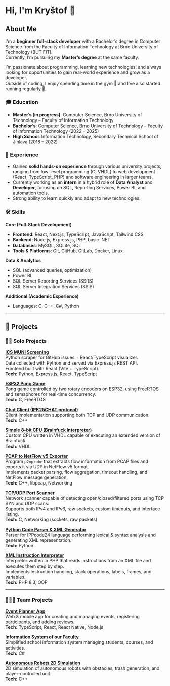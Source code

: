 # Hi, I'm Kryštof 👋

## About Me

I'm a **beginner full-stack developer** with a Bachelor’s degree in Computer Science from the Faculty of Information Technology at Brno University of Technology (BUT FIT).  
Currently, I’m pursuing my **Master’s degree** at the same faculty.  

I’m passionate about programming, learning new technologies, and always looking for opportunities to gain real-world experience and grow as a developer.  
Outside of coding, I enjoy spending time in the gym 💪 and I’ve also started running regularly 🏃.

### 🎓 Education
- **Master’s (in progress)**: Computer Science, Brno University of Technology – Faculty of Information Technology  
- **Bachelor’s**: Computer Science, Brno University of Technology – Faculty of Information Technology (2022 – 2025)  
- **High School**: Information Technology, Secondary Technical School of Jihlava (2018 – 2022)

### 💼 Experience

- Gained **solid hands-on experience** through various university projects, ranging from low-level programming (C, VHDL) to web development (React, TypeScript, PHP) and software engineering in larger teams.  
- Currently working as an **intern** in a hybrid role of **Data Analyst** and **Developer**, focusing on SQL, Reporting Services, Power BI, and automation tools.  
- Strong ability to learn quickly and adapt to new technologies. 

### 🛠️ Skills

**Core (Full-Stack Development)**  
- **Frontend**: React, Next.js, TypeScript, JavaScript, Tailwind CSS  
- **Backend**: Node.js, Express.js, PHP, basic .NET  
- **Databases**: MySQL, SQLite, SQL  
- **Tools & Platforms**: Git, GitHub, GitLab, Docker, Linux  

**Data & Analytics**  
- SQL (advanced queries, optimization)  
- Power BI  
- SQL Server Reporting Services (SSRS)  
- SQL Server Integration Services (SSIS)  

**Additional (Academic Experience)**  
- Languages: C, C++, C#, Python  

---

## 📂 Projects

### 🧍‍♂️ Solo Projects

[**ICS MUNI Screening**](https://github.com/Michkr123/MUNI-screening)  
Python scraper for GitHub issues + React/TypeScript visualizer.  
Data collected with Python and served via Express.js REST API.  
Frontend built with React (Vite + TypeScript).  
**Tech:** Python, Express.js, React, TypeScript  

[**ESP32 Pong Game**](https://github.com/Michkr123/ESP32-Pong-Game)  
Pong game controlled by two rotary encoders on ESP32, using FreeRTOS and semaphores for real-time concurrency.  
**Tech:** C, FreeRTOS  

[**Chat Client (IPK25CHAT protocol)**](https://github.com/Michkr123/Client-for-a-chat-server)  
Client implementation supporting both TCP and UDP communication.  
**Tech:** C++  

[**Simple 8-bit CPU (Brainfuck Interpreter)**](https://github.com/Michkr123/Simple-8-bit-CPU-Brainfuck-Interpreter)  
Custom CPU written in VHDL capable of executing an extended version of Brainfuck.  
**Tech:** VHDL  

[**PCAP to NetFlow v5 Exporter**](https://github.com/Michkr123/PCAP-NetFlow-Exporter)  
Program `p2nprobe` that extracts flow information from PCAP files and exports it via UDP in NetFlow v5 format.  
Implements packet parsing, flow aggregation, timeout handling, and NetFlow message generation.  
**Tech:** C++, libpcap, Networking  

[**TCP/UDP Port Scanner**](https://github.com/Michkr123/TCP-UDP-Port-Scanner)  
Network scanner capable of detecting open/closed/filtered ports using TCP SYN and UDP scans.  
Supports both IPv4 and IPv6, raw sockets, custom timeouts, and interface listing.  
**Tech:** C, Networking (sockets, raw packets)  

[**Python Code Parser & XML Generator**](https://github.com/Michkr123/Python-Code-Parser-and-XML-Generator)  
Parser for IPPcode24 language performing lexical & syntax analysis and generating XML representation.  
**Tech:** Python  

[**XML Instruction Interpreter**](https://github.com/Michkr123/XML-Instruction-Interpreter)  
Interpreter written in PHP that reads instructions from an XML file and executes them step by step.  
Implements instruction handling, stack operations, labels, frames, and variables.  
**Tech:** PHP 8.3, OOP  

---

### 🧑‍🤝‍🧑 Team Projects

[**Event Planner App**](https://github.com/Michkr123/Event-Planner-App)  
Web & mobile app for creating and managing events, registering participants, and adding reviews.  
**Tech:** TypeScript, React, React Native, Node.js  

[**Information System of our Faculty**](https://github.com/Michkr123/Information-System-of-our-faculty)  
Simplified school information system managing students, courses, and activities.  
**Tech:** C#  

[**Autonomous Robots 2D Simulation**](https://github.com/Michkr123/Autonomous-Robots-2D-Sim)  
2D simulation of autonomous robots with obstacles, trash generation, and player-controlled unit.  
**Tech:** C++  

